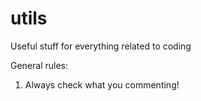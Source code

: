 # utils
Useful stuff for everything related to coding  

General rules:
1. Always check what you commenting!
